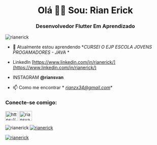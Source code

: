 <h1 align="center">Olá 👋😃 Sou: Rian Erick</h1>
<h3 align="center">Desenvolvedor Flutter Em Aprendizado</h3>

<p align="left"> <img src="https: //komarev.com/ghpvc/?username=rianerick&label=Profile%20views&color=0e75b6&style=flat" alt="rianerick" /> </p>

- 🌱 Atualmente estou aprendendo **CURSEI O EJP ESCOLA JOVENS PROGAMADORES - JAVA* *

- LinkedIn [https://www.linkedin.com/in/rianerick/](https://www.linkedin.com/in/rianerick/)

- INSTAGRAM **@riansvan**

- 📫 Como me encontrar * *rianzx34@gmail.com**

<h3 align="left">Conecte-se comigo:</h3>
<p align="left">
<a href="https://linkedin.com/in/https://www.linkedin.com/in/rianerick" target="blank"><img align="center" src="https://raw .githubusercontent.com/rahuldkjain/github-profile-readme-generator/master/src/images/icons/Social/linked-in-alt.svg" alt="https://www.linkedin.com/in/rianerick" height="30" width="40" /></a>
<a href="https://instagram.com/riansvan" target="blank"><img align="center" src="https:/ /raw.githubusercontent.com/rahuldkjain/github-profile-readme-generator/master/src/images/icons/Social/instagram.svg" alt="riansvan" height="30" width="40" /></ a>
</p>

<p><img align="left" src="https://github-readme-stats.vercel.app/api/top-langs?username=rianerick&show_icons=true&locale=en&layout=compact" alt="rianerick" /></p>

<p> <img align="center" src="https://github-readme-stats.vercel.app/api?username=rianerick&show_icons=true&locale=en" alt="rianerick" /></p>

<p><img align="center" src="https://github-readme-streak-stats.herokuapp.com/?user=rianerick&" alt="rianerick" /></p>


  



